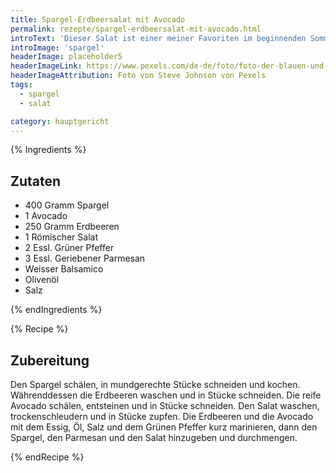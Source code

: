 ```yaml
---
title: Spargel-Erdbeersalat mit Avocado
permalink: rezepte/spargel-erdbeersalat-mit-avocado.html
introText: 'Dieser Salat ist einer meiner Favoriten im beginnenden Sommer. Den Spargel kann man warm oder kalt in diesem Salat essen. Eine Portion eignet sich als vollständige Mahlzeit für zwei Personen oder aber als Beilage für ein Grillen in gemütlicher und größerer Runde.'
introImage: 'spargel'
headerImage: placeholder5
headerImageLink: https://www.pexels.com/de-de/foto/foto-der-blauen-und-roten-abstrakten-malerei-3699270/
headerImageAttribution: Foto von Steve Johnson von Pexels
tags:
  - spargel
  - salat

category: hauptgericht
---
```


{% Ingredients %}

## Zutaten

- 400 Gramm Spargel
- 1 Avocado
- 250 Gramm Erdbeeren
- 1 Römischer Salat
- 2 Essl. Grüner Pfeffer
- 3 Essl. Geriebener Parmesan
- Weisser Balsamico
- Olivenöl
- Salz

{% endIngredients %}

{% Recipe %}

## Zubereitung

Den Spargel schälen, in mundgerechte Stücke schneiden und kochen. Währenddessen die Erdbeeren waschen und in Stücke schneiden. Die reife Avocado schälen, entsteinen und in Stücke schneiden. Den Salat waschen, trockenschleudern und in Stücke zupfen. Die Erdbeeren und die Avocado mit dem Essig, Öl, Salz und dem Grünen Pfeffer kurz marinieren, dann den Spargel, den Parmesan und den Salat hinzugeben und durchmengen.

{% endRecipe %}



